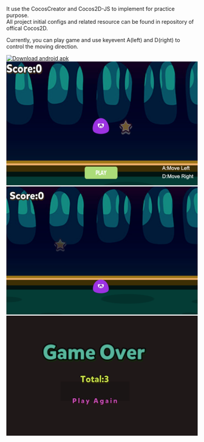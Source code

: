 It use the CocosCreator and Cocos2D-JS to implement for practice purpose.  
All project initial configs and related resource can be found in repository of offical Cocos2D.  

Currently, you can play game and use keyevent A(left) and D(right) to control the moving direction.  

<a href='https://github.com/YomiRY/StarCatcher/blob/feature/adjust_readme_resources/readme_resources/android_v1.2.0b1.apk'><img alt='Download android apk' src='https://github.com/YomiRY/StarCatcher/blob/feature/adjust_readme_resources/readme_resources/android_download.jpg' width='220px'/></a>
![v1.1.0](readme_resources/game_snapshot_v1.1.0_1.png)
![v1.1.0](readme_resources/game_snapshot_v1.1.0_2.png)
![v1.1.0](readme_resources/game_snapshot_v1.2.0_3.png)
